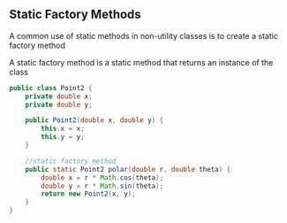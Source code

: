 ## Static Factory Methods
A common use of static methods in non-utility classes is to create a static factory method

A static factory method is a static method that returns an instance of the class

```java
public class Point2 {
	private double x;
	private double y;

	public Point2(double x, double y) {
		this.x = x;
		this.y = y;
	}

	//static factory method
	public static Point2 polar(double r, double theta) {
		double x = r * Math.cos(theta);  
		double y = r * Math.sin(theta);  
		return new Point2(x, y);
	}
}
```
